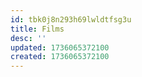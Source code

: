 ```yaml
---
id: tbk0j8n293h69lwldtfsg3u
title: Films
desc: ''
updated: 1736065372100
created: 1736065372100
---
```

